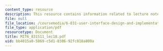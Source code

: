 ```yaml
---
content_type: resource
description: This resource contains information related to lecture notes.
file: null
file_location: /coursemedia/6-831-user-interface-design-and-implementation-spring-2011/bb4015a05869c5d1838692fc018a800a_MIT6_831S11_lec18.pdf
file_type: application/pdf
resourcetype: Document
title: MIT6_831S11_lec18.pdf
uid: bb4015a0-5869-c5d1-8386-92fc018a800a
---
```

